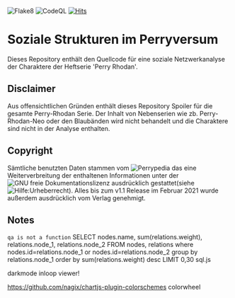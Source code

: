 ![Flake8](https://github.com/Wuelle/Soziale-Strukturen-in-Perry-Rhodan/workflows/Python%20Linting%20with%20flake8/badge.svg?branch=main)
![CodeQL](https://github.com/Wuelle/Soziale-Strukturen-in-Perry-Rhodan/workflows/CodeQL/badge.svg)
[![Hits](https://hits.seeyoufarm.com/api/count/incr/badge.svg?url=http%3A%2F%2Fwww.simonwuelker.de&count_bg=%2379C83D&title_bg=%23555555&icon=&icon_color=%23E7E7E7&title=hits&edge_flat=true)](https://hits.seeyoufarm.com)

# Soziale Strukturen im Perryversum
Dieses Repository enthält den Quellcode für eine soziale Netzwerkanalyse der Charaktere der Heftserie 'Perry Rhodan'.

## Disclaimer
Aus offensichtlichen Gründen enthält dieses Repository Spoiler für die gesamte Perry-Rhodan Serie. Der Inhalt von
Nebenserien wie zb. Perry-Rhodan-Neo oder den Blaubänden wird nicht behandelt und die Charaktere sind nicht in der Analyse enthalten.

## Copyright
Sämtliche benutzten Daten stammen
vom ![Perrypedia](https://www.perrypedia.de) das eine Weiterverbreitung der enthaltenen Informationen
unter der ![GNU freie Dokumentationslizenz](https://www.perrypedia.de/wiki/Perrypedia:FDL) ausdrücklich gestattet(siehe ![Hilfe:Urheberrecht](https://www.perrypedia.de/wiki/Hilfe:Urheberrecht)). Alles bis zum v1.1 Release im Februar 2021 wurde außerdem ausdrücklich vom
Verlag genehmigt.

## Notes
`qa is not a function`
SELECT nodes.name, sum(relations.weight), relations.node_1, relations.node_2 FROM nodes, relations where nodes.id=relations.node_1 or nodes.id=relations.node_2 group by relations.node_1 order by sum(relations.weight) desc LIMIT 0,30
sql.js

darkmode inloop viewer!

https://github.com/nagix/chartjs-plugin-colorschemes colorwheel